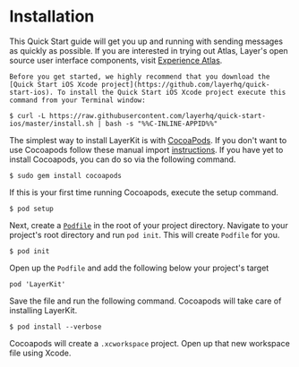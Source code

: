 # Installation

This Quick Start guide will get you up and running with sending messages as quickly as possible. If you are interested in trying out Atlas, Layer's open source user interface components, visit [Experience Atlas](https://developer.layer.com/signup/atlas).

```emphasis
Before you get started, we highly recommend that you download the [Quick Start iOS Xcode project](https://github.com/layerhq/quick-start-ios). To install the Quick Start iOS Xcode project execute this command from your Terminal window:
```
```console
$ curl -L https://raw.githubusercontent.com/layerhq/quick-start-ios/master/install.sh | bash -s "%%C-INLINE-APPID%%"
```

The simplest way to install LayerKit is with [CocoaPods](http://cocoapods.org). If you don't want to use Cocoapods follow these manual import [instructions](https://support.layer.com/hc/en-us/articles/204256740-Can-I-use-LayerKit-without-Cocoapods-). If you have yet to install Cocoapods, you can do so via the following command.

```console
$ sudo gem install cocoapods
```

If this is your first time running Cocoapods, execute the setup command.

```console
$ pod setup
```

Next, create a [`Podfile`](http://guides.cocoapods.org/syntax/podfile.html) in the root of your project directory. Navigate to your project's root directory and run `pod init`. This will create `Podfile` for you.

```console
$ pod init
```

Open up the `Podfile` and add the following below your project's target

```
pod 'LayerKit'
```

Save the file and run the following command. Cocoapods will take care of installing LayerKit.

```console
$ pod install --verbose
```

Cocoapods will create a `.xcworkspace` project. Open up that new workspace file using Xcode.
